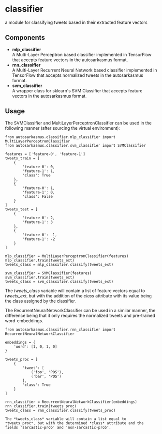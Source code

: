 classifier
==========
a module for classifying tweets based in their extracted feature vectors

Components
----------
* **mlp_classifier**  
    A Multi-Layer Perceptron based classifier implemented in TensorFlow that accepts feature vectors in the autosarkasmus format.
* **rnn_classifier**  
    A Multi-Layer Recurrent Neural Network based classifier implemented in TensorFlow that accepts normalized tweets in the autosarkasmus format.
* **svm_classifier**  
    A wrapper class for sklearn's SVM Classifier that accepts feature vectors in the autosarkasmus format.

Usage
-----
The SVMClassifier and MultiLayerPerceptronClassifier can be used in the following manner (after sourcing the virtual environment):

    from autosarkasmus.classifier.mlp_classifier import MultiLayerPerceptronClassifier
    from autosarkasmus.classifier.svm_classifier import SVMClassifier

    features = ['feature-0', 'feature-1']
    tweets_train = [
        {
            'feature-0': 0,
            'feature-1': 1,
            'class': True
        },
        {
            'feature-0': 1,
            'feature-1': 0,
            'class': False
        }
    ]
    tweets_test = [
        {
            'feature-0': 2,
            'feature-1': 3
        },
        {
            'feature-0': -1,
            'feature-1': -2
        }
    ]

    mlp_classifier = MultiLayerPerceptronClassifier(features)
    mlp_classifier.train(tweets_ext)
    tweets_class = mlp_classifier.classify(tweets_ext)

    svm_classifier = SVMClassifier(features)
    svm_classifier.train(tweets_ext)
    tweets_class = svm_classifier.classify(tweets_ext)

The *tweets_class* variable will contain a list of feature vectors equal to *tweets_ext*, but with the addition of the *class* attribute with its value being the class assigned by the classifier.  

The RecurrentNeuralNetworkClassifier can be used in a similar manner, the difference being that it only requires the normalized tweets and pre-trained word-embeddings.

    from autosarkasmus.classifier.rnn_classifier import RecurrentNeuralNetworkClassifier

    embeddings = {
        'word': [1, 0, 1, 0]
    }

    tweets_proc = [
        {
            'tweet': [
                ('foo', 'POS'),
                ('bar', 'POS')
            ],
            'class': True
        }
    ]

    rnn_classifier = RecurrentNeuralNetworkClassifier(embeddings)
    rnn_classifier.train(tweets_proc)
    tweets_class = rnn_classifier.classify(tweets_proc)

    The *tweets_class* variable will contain a list equal to *tweets_proc*, but with the determined *class* attribute and the fields 'sarcastic-prob' and 'non-sarcastic-prob'.
